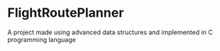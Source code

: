 # FlightRoutePlanner
A project made using advanced data structures and implemented in C programming language
